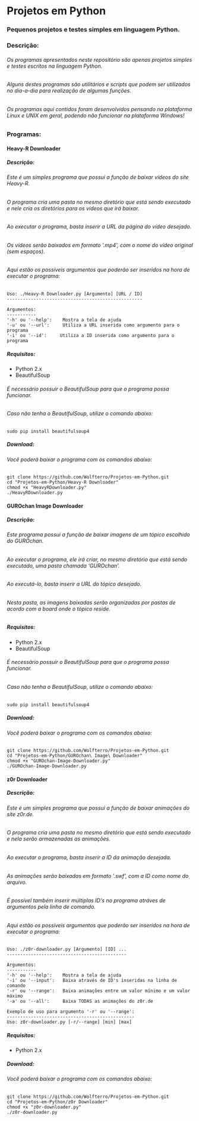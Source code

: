 # Projetos em Python
### Pequenos projetos e testes simples em linguagem Python.

### Descrição:

###### Os programas apresentados neste repositório são apenas projetos simples e testes escritos na linguagem Python.
###### Alguns destes programas são utilitários e scripts que podem ser utilizados no dia-a-dia para realização de algumas funções.
###### Os programas aqui contidos foram desenvolvidos pensando na plataforma Linux e UNIX em geral, podendo não funcionar na plataforma Windows!

### Programas:

#### Heavy-R Downloader

##### Descrição:

###### Este é um simples programa que possui a função de baixar vídeos do site Heavy-R.
###### O programa cria uma pasta no mesmo diretório que está sendo executado e nele cria os diretórios para os vídeos que irá baixar.
###### Ao executar o programa, basta inserir a URL da página do vídeo desejado.
###### Os vídeos serão baixados em formato '.mp4', com o nome do vídeo original (sem espaços).

###### Aqui estão os possíveis argumentos que poderão ser inseridos na hora de executar o programa:


    Uso: ./Heavy-R Downloader.py [Argumento] [URL / ID]
    ---------------------------------------------------
    
    Argumentos:
    -----------
    '-h' ou '--help':    Mostra a tela de ajuda
    '-u' ou '--url':     Utiliza a URL inserida como argumento para o programa
    '-i' ou '--id':     Utiliza a ID inserida como argumento para o programa
    

##### Requisitos:
- Python 2.x
- BeautifulSoup

###### É necessário possuir o BeautifulSoup para que o programa possa funcionar.
###### Caso não tenha o BeautifulSoup, utilize o comando abaixo:

    sudo pip install beautifulsoup4

##### Download:

###### Você poderá baixar o programa com os comandos abaixo:

    git clone https://github.com/Wolfterro/Projetos-em-Python.git
    cd "Projetos-em-Python/Heavy-R Downloader"
    chmod +x "HeavyRDownloader.py"
    ./HeavyRDownloader.py

#### GUROchan Image Downloader

##### Descrição:

###### Este programa possui a função de baixar imagens de um tópico escolhido do GUROchan.
###### Ao executar o programa, ele irá criar, no mesmo diretório que está sendo executado, uma pasta chamada 'GUROchan'.
###### Ao executá-lo, basta inserir a URL do tópico desejado.
###### Nesta pasta, as imagens baixadas serão organizadas por pastas de acordo com a board onde o tópico reside.

##### Requisitos:
- Python 2.x
- BeautifulSoup

###### É necessário possuir o BeautifulSoup para que o programa possa funcionar.
###### Caso não tenha o BeautifulSoup, utilize o comando abaixo:

    sudo pip install beautifulsoup4

##### Download:

###### Você poderá baixar o programa com os comandos abaixo:

    git clone https://github.com/Wolfterro/Projetos-em-Python.git
    cd "Projetos-em-Python/GUROchan\ Image\ Downloader"
    chmod +x "GUROchan-Image-Downloader.py"
    ./GUROchan-Image-Downloader.py

#### z0r Downloader

##### Descrição:

###### Este é um simples programa que possui a função de baixar animações do site z0r.de.
###### O programa cria uma pasta no mesmo diretório que está sendo executado e nela serão armazenadas as animações.
###### Ao executar o programa, basta inserir a ID da animação desejada.
###### As animações serão baixadas em formato '.swf', com a ID como nome do arquivo.
###### É possível também inserir múltiplas ID's no programa atráves de argumentos pela linha de comando.

###### Aqui estão os possíveis argumentos que poderão ser inseridos na hora de executar o programa:


    Uso: ./z0r-downloader.py [Argumento] [ID] ...
    ---------------------------------------------
    
    Argumentos:
    -----------
    '-h' ou '--help':    Mostra a tela de ajuda
    '-i' ou '--input':   Baixa através de ID's inseridas na linha de comando
    '-r' ou '--range':   Baixa animações entre um valor mínimo e um valor máximo
    '-a' ou '--all':     Baixa TODAS as animações do z0r.de
    
    Exemplo de uso para argumento '-r' ou '--range':
    ------------------------------------------------
    Uso: z0r-downloader.py [-r/--range] [min] [max]

##### Requisitos:
- Python 2.x

##### Download:

###### Você poderá baixar o programa com os comandos abaixo:

    git clone https://github.com/Wolfterro/Projetos-em-Python.git
    cd "Projetos-em-Python/z0r Downloader"
    chmod +x "z0r-downloader.py"
    ./z0r-downloader.py
